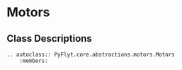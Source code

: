 # Motors

## Class Descriptions
```{eval-rst}
.. autoclass:: PyFlyt.core.abstractions.motors.Motors
    :members:
```
